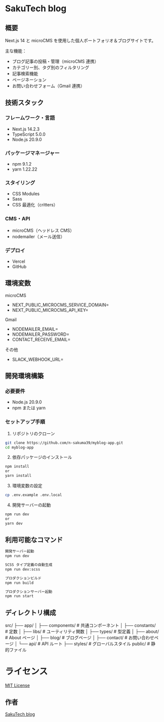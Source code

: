 # SakuTech blog

## 概要

Next.js 14 と microCMS を使用した個人ポートフォリオ＆ブログサイトです。

主な機能：

- ブログ記事の投稿・管理（microCMS 連携）
- カテゴリー別、タグ別のフィルタリング
- 記事検索機能
- ページネーション
- お問い合わせフォーム（Gmail 連携）

## 技術スタック

### フレームワーク・言語

- Next.js 14.2.3
- TypeScript 5.0.0
- Node.js 20.9.0

### パッケージマネージャー

- npm 9.1.2
- yarn 1.22.22

### スタイリング

- CSS Modules
- Sass
- CSS 最適化（critters）

### CMS・API

- microCMS（ヘッドレス CMS）
- nodemailer（メール送信）

### デプロイ

- Vercel
- GitHub

## 環境変数

microCMS

- NEXT_PUBLIC_MICROCMS_SERVICE_DOMAIN=
- NEXT_PUBLIC_MICROCMS_API_KEY=

Gmail

- NODEMAILER_EMAIL=
- NODEMAILER_PASSWORD=
- CONTACT_RECEIVE_EMAIL=

その他

- SLACK_WEBHOOK_URL=

## 開発環境構築

### 必要要件

- Node.js 20.9.0
- npm または yarn

### セットアップ手順

1. リポジトリのクローン

```bash
git clone https://github.com/n-sakuma39/myblog-app.git
cd myblog-app
```

2. 依存パッケージのインストール

```bash
npm install
or
yarn install
```

3. 環境変数の設定

```bash
cp .env.example .env.local
```

4. 開発サーバーの起動

```bash
npm run dev
or
yarn dev
```

## 利用可能なコマンド

```bash
開発サーバー起動
npm run dev
```

```bash
SCSS タイプ定義の自動生成
npm run dev:scss
```

```bash
プロダクションビルド
npm run build
```

```bash
プロダクションサーバー起動
npm run start
```

## ディレクトリ構成

src/
├── app/
│ ├── components/ # 共通コンポーネント
│ ├── constants/ # 定数
│ ├── libs/ # ユーティリティ関数
│ ├── types/ # 型定義
│ ├── about/ # About ページ
│ ├── blog/ # ブログページ
│ ├── contact/ # お問い合わせページ
│ └── api/ # API ルート
├── styles/ # グローバルスタイル
public/ # 静的ファイル

# ライセンス

[MIT License](LICENSE)

## 作者

[SakuTech blog](https://github.com/n-sakuma39/)
